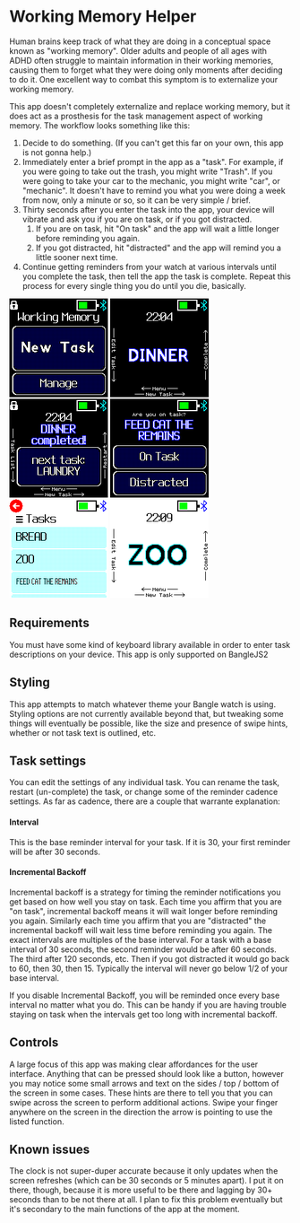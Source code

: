 # Working Memory Helper
Human brains keep track of what they are doing in a conceptual space known as "working memory". Older adults and people
of all ages with ADHD often struggle to maintain information in their working memories, causing them to forget what
they were doing only moments after deciding to do it. One excellent way to combat this symptom is to externalize your
working memory.

This app doesn't completely externalize and replace working memory, but it does act as a prosthesis for the task
management aspect of working memory. The workflow looks something like this:

1. Decide to do something. (If you can't get this far on your own, this app is not gonna help.)
2. Immediately enter a brief prompt in the app as a "task". For example, if you were going to take out the trash, 
you might write "Trash". If you were going to take your car to the mechanic, you might write "car", or "mechanic". It 
doesn't have to remind you what you were doing a week from now, only a minute or so, so it can be very simple / brief.
3. Thirty seconds after you enter the task into the app, your device will vibrate and ask you if you are on task, or if 
you got distracted.
   1. If you are on task, hit "On task" and the app will wait a little longer before reminding you again.
   2. If you got distracted, hit "distracted" and the app will remind you a little sooner next time.
4. Continue getting reminders from your watch at various intervals until you complete the task, then tell the app the 
task is complete. Repeat this process for every single thing you do until you die, basically.

![screenshot](screenshot.png) ![screenshot](screenshot2.png) ![screenshot](screenshot3.png) ![screenshot](screenshot4.png)
![screenshot](screenshot5.png) ![screenshot](screenshot6.png) 

## Requirements
You must have some kind of keyboard library available in order to enter task descriptions on your device. This app is 
only supported on BangleJS2

## Styling
This app attempts to match whatever theme your Bangle watch is using. Styling options are not currently available
beyond that, but tweaking some things will eventually be possible, like the size and presence of swipe hints, whether
or not task text is outlined, etc.

## Task settings
You can edit the settings of any individual task. You can rename the task, restart (un-complete) the task, or change
some of the reminder cadence settings. As far as cadence, there are a couple that warrante explanation:

#### Interval
This is the base reminder interval for your task. If it is 30, your first reminder will be after 30 seconds.

#### Incremental Backoff
Incremental backoff is a strategy for timing the reminder notifications you get based on how well you stay on task.
Each time you affirm that you are "on task", incremental backoff means it will wait longer before reminding you again.
Similarly each time you affirm that you are "distracted" the incremental backoff will wait less time before reminding 
you again. The exact intervals are multiples of the base interval. For a task with a base interval of 30 seconds, the 
second reminder would be after 60 seconds. The third after 120 seconds, etc.  Then if you got distracted it would go
back to 60, then 30, then 15. Typically the interval will never go below 1/2 of your base interval.

If you disable Incremental Backoff, you will be reminded once every base interval no matter what you do. This can be
handy if you are having trouble staying on task when the intervals get too long with incremental backoff.

## Controls
A large focus of this app was making clear affordances for the user interface. Anything that can be pressed should look
like a button, however you may notice some small arrows and text on the sides / top / bottom of the screen  in some
cases. These hints are there to tell you that you can swipe across the screen to perform additional actions.
Swipe your finger anywhere on the screen in the direction the arrow is pointing to use the listed function.

## Known issues
The clock is not super-duper accurate because it only updates when the screen refreshes (which can be 30 seconds or 5 
minutes apart). I put it on there, though, because it is more useful to be there and lagging by 30+ seconds than to be 
not there at all. I plan to fix this problem eventually but it's secondary to the main functions of the app at the 
moment.